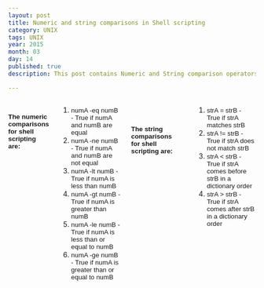 ```yaml
---
layout: post
title: Numeric and string comparisons in Shell scripting
category: UNIX
tags: UNIX
year: 2015
month: 03
day: 14
published: true
description: This post contains Numeric and String comparison operators that can be used inside if blocks and what not in Unix Shell scripting.

---
```


<div class="row">	
	<div class="span9 columns">
			<h2>
			<span style="font-family:verdana,geneva,sans-serif;"><span style="font-size: 13.3333330154419px; background-color: rgb(253, 253, 253);">The numeric comparisons for shell scripting are:</span></span></h2>
		<ol>
			<li>
				<span style="font-family:verdana,geneva,sans-serif;"><span style="font-size: 13.3333330154419px; background-color: rgb(253, 253, 253);">numA -eq numB - True if numA and numB are equal</span></span></li>
			<li>
				<span style="font-family:verdana,geneva,sans-serif;"><span style="font-size: 13.3333330154419px; background-color: rgb(253, 253, 253);">numA -ne numB - True if numA and numB are not&nbsp;equal</span></span></li>
			<li>
				<span style="font-family:verdana,geneva,sans-serif;"><span style="font-size: 13.3333330154419px; background-color: rgb(253, 253, 253);">numA -lt numB - True if numA is less than numB</span></span></li>
			<li>
				<span style="font-family:verdana,geneva,sans-serif;"><span style="font-size: 13.3333330154419px; background-color: rgb(253, 253, 253);">numA -gt numB - True if numA is greater than numB</span></span></li>
			<li>
				<span style="font-family:verdana,geneva,sans-serif;"><span style="font-size: 13.3333330154419px; background-color: rgb(253, 253, 253);">numA -le numB - True if numA is less than or equal to numB</span></span></li>
			<li>
				<span style="font-family:verdana,geneva,sans-serif;"><span style="font-size: 13.3333330154419px; background-color: rgb(253, 253, 253);">numA -ge numB - True if numA is greater than or equal to numB</span></span></li>
		</ol>
		<h2>
			<br style="font-family: verdana, geneva, lucida, 'lucida grande', arial, helvetica, sans-serif; font-size: 13.3333330154419px; background-color: rgb(253, 253, 253);" />
			<span style="font-family:verdana,geneva,sans-serif;"><span style="font-size: 13.3333330154419px; background-color: rgb(253, 253, 253);">The string comparisons for&nbsp;shell scripting&nbsp;are:</span></span></h2>
		<p>
			&nbsp;</p>
		<ol>
			<li>
				<span style="font-family:verdana,geneva,sans-serif;"><span style="font-size: 13.3333330154419px; background-color: rgb(253, 253, 253);">strA = strB - True if strA matches strB</span></span></li>
			<li>
				<span style="font-family:verdana,geneva,sans-serif;"><span style="font-size: 13.3333330154419px; background-color: rgb(253, 253, 253);">strA != strB - True if strA does not match strB</span></span></li>
			<li>
				<span style="font-family:verdana,geneva,sans-serif;"><span style="font-size: 13.3333330154419px; background-color: rgb(253, 253, 253);">strA &lt; strB - True if strA comes before strB in a dictionary order</span></span></li>
			<li>
				<span style="font-family:verdana,geneva,sans-serif;"><span style="font-size: 13.3333330154419px; background-color: rgb(253, 253, 253);">strA &gt; strB - True if strA comes after strB in a dictionary order</span></span></li>
		</ol>
	</div>
</div> 
		
		
		
		
		
